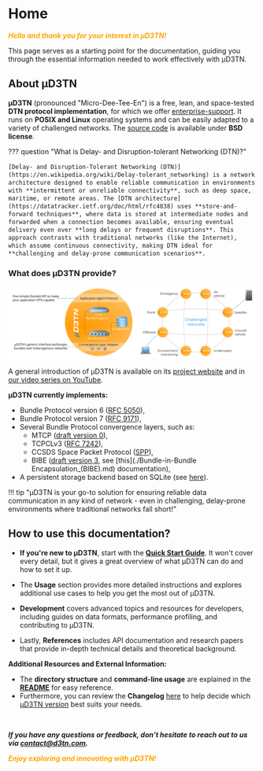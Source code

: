 # Home

<span style="color: orange;">***Hello and thank you for your interest in µD3TN!***</span>

This page serves as a starting point for the documentation, guiding you through the essential information needed to work effectively with µD3TN.


## About µD3TN

**µD3TN** (pronounced "Micro-Dee-Tee-En") is a free, lean, and space-tested **DTN protocol implementation**, for which we offer [enterprise-support](https://d3tn.com/ud3tn.html#product-pricing). It runs on **POSIX and Linux** operating systems and can be easily adapted to a variety of challenged networks. The [source code](https://gitlab.com/d3tn/ud3tn) is available under **BSD license**.

??? question "What is Delay- and Disruption-tolerant Networking (DTN)?"

    [Delay- and Disruption-Tolerant Networking (DTN)](https://en.wikipedia.org/wiki/Delay-tolerant_networking) is a network architecture designed to enable reliable communication in environments with **intermittent or unreliable connectivity**, such as deep space, maritime, or remote areas. The [DTN architecture](https://datatracker.ietf.org/doc/html/rfc4838) uses **store-and-forward techniques**, where data is stored at intermediate nodes and forwarded when a connection becomes available, ensuring eventual delivery even over **long delays or frequent disruptions**. This approach contrasts with traditional networks (like the Internet), which assume continuous connectivity, making DTN ideal for **challenging and delay-prone communication scenarios**.


### What does µD3TN provide?

![µD3TN features and use cases overview](./image-material/overview.svg)

A general introduction of µD3TN is available on its [project website](https://d3tn.com/ud3tn.html) and in [our video series on YouTube](https://www.youtube.com/watch?v=ETs_BgazRJI&list=PLED8xrzySss-B2966X98dwLLb1BJQu6Ua).

**µD3TN currently implements:**

- Bundle Protocol version 6 ([RFC 5050](https://datatracker.ietf.org/doc/html/rfc5050)),
- Bundle Protocol version 7 ([RFC 9171](https://datatracker.ietf.org/doc/html/rfc9171)),
- Several Bundle Protocol convergence layers, such as:
    - MTCP ([draft version 0](https://datatracker.ietf.org/doc/html/draft-ietf-dtn-mtcpcl-00)),
    - TCPCLv3 ([RFC 7242](https://datatracker.ietf.org/doc/html/rfc7242)),
    - CCSDS Space Packet Protocol ([SPP](https://public.ccsds.org/Pubs/133x0b2e2.pdf)),
    - BIBE ([draft version 3](https://datatracker.ietf.org/doc/html/draft-ietf-dtn-bibect-03), see [this](./Bundle-in-Bundle Encapsulation_(BIBE).md) documentation),
- A persistent storage backend based on SQLite (see [here](./sqlite-storage.md)).

!!! tip "µD3TN is your go-to solution for ensuring reliable data communication in any kind of network - even in challenging, delay-prone environments where traditional networks fall short!"


## How to use this documentation?

- **If you're new to µD3TN**, start with the [**Quick Start Guide**](./posix_quick_start_guide.md). It won't cover every detail, but it gives a great overview of what µD3TN can do and how to set it up.

- The **Usage** section provides more detailed instructions and explores additional use cases to help you get the most out of µD3TN.

- **Development** covers advanced topics and resources for developers, including guides on data formats, performance profiling, and contributing to µD3TN.

- Lastly, **References** includes API documentation and research papers that provide in-depth technical details and theoretical background.

**Additional Resources and External Information:**

- The **directory structure** and **command-line usage** are explained in the [**README**](https://gitlab.com/d3tn/ud3tn/-/blob/master/README.md?ref_type=heads) for easy reference.
- Furthermore, you can review the **Changelog** [here](https://gitlab.com/d3tn/ud3tn/-/blob/master/CHANGELOG) to help decide which [µD3TN version](https://gitlab.com/d3tn/ud3tn/-/releases) best suits your needs.

<br>

***If you have any questions or feedback, don’t hesitate to reach out to us via [contact@d3tn.com](mailto:contact@d3tn.com).***

<span style="color: orange;">***Enjoy exploring and innovating with µD3TN!***</span>
